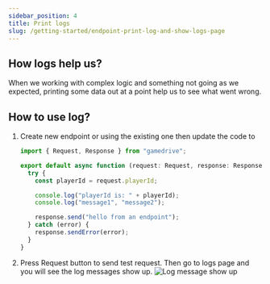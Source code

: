 ```yaml
---
sidebar_position: 4
title: Print logs
slug: /getting-started/endpoint-print-log-and-show-logs-page
---
```


## How logs help us?

When we working with complex logic and something not going as we expected, printing some data out at a point help us to see what went wrong.

## How to use log?

1. Create new endpoint or using the existing one then update the code to

   ```typescript
   import { Request, Response } from "gamedrive";

   export default async function (request: Request, response: Response) {
     try {
       const playerId = request.playerId;

       console.log("playerId is: " + playerId);
       console.log("message1", "message2");

       response.send("hello from an endpoint");
     } catch (error) {
       response.sendError(error);
     }
   }
   ```

2. Press Request button to send test request. Then go to logs page and you will see the log messages show up.
   ![Log message show up](\img\docs\getting-started\3\0-logs-message-show-up.png)
